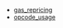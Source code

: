 

- [gas_repricing](https://nbviewer.jupyter.org/github/hugo-dc/opcode_usage/blob/master/notebook/gas_repricings.ipynb)
- [opcode_usage](https://nbviewer.jupyter.org/github/hugo-dc/opcode_usage/blob/master/notebook/opcode_usage.ipynb)
